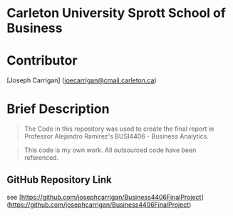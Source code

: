 # Carleton University Sprott School of Business
# Contributor
[Joseph Carrigan]
(joecarrigan@cmail.carleton.ca)

# Brief Description
> The Code in this repository was used to create the final 
report in Professor Alejandro Ramirez's BUSI4406 - Business Analytics.

> This code is my own work. All outsourced code have been referenced.


## GitHub Repository Link
see [https://github.com/josephcarrigan/Business4406FinalProject]
(https://github.com/josephcarrigan/Business4406FinalProject)

